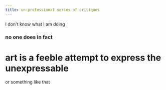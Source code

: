 ```yaml
---
title: un-professional series of critiques
---
```


I don't know what I am doing
### no one does in fact

# art is a feeble attempt to express the unexpressable

or something like that

